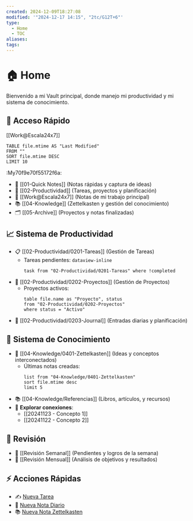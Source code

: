 ```yaml
---
created: 2024-12-09T18:27:08
modified: '"2024-12-17 14:15", "2tc/G12T+6"'
type:
  - Home
  - TOC
aliases: 
tags: 
---
```

# 🏠 Home
Bienvenido a mi Vault principal, donde manejo mi productividad y mi sistema de conocimiento.

## 🌟 Acceso Rápido
[[Work@Escala24x7]]

```dataview
TABLE file.mtime AS "Last Modified"
FROM "" 
SORT file.mtime DESC
LIMIT 10
```

:My70f9e70f55172f6a:


- 📝 [[01-Quick Notes]] (Notas rápidas y captura de ideas)
- 📅 [[02-Productividad]] (Tareas, proyectos y planificación)
- 💼 [[Work@Escala24x7]] (Notas de mi trabajo principal)
- 📚 [[04-Knowledge]] (Zettelkasten y gestión del conocimiento)
- 🗂️ [[05-Archive]] (Proyectos y notas finalizadas)


## 📈 Sistema de Productividad
- 📋 [[02-Productividad/0201-Tareas]] (Gestión de Tareas)
  - Tareas pendientes: `dataview-inline` 
    ```dataview-inline
    task from "02-Productividad/0201-Tareas" where !completed
    ```
- 📂 [[02-Productividad/0202-Proyectos]] (Gestión de Proyectos)
  - Proyectos activos: 
    ```dataview-inline
    table file.name as "Proyecto", status
    from "02-Productividad/0202-Proyectos"
    where status = "Activo"
    ```
- 📓 [[02-Productividad/0203-Journal]] (Entradas diarias y planificación)


## 🧠 Sistema de Conocimiento
- 📂 [[04-Knowledge/0401-Zettelkasten]] (Ideas y conceptos interconectados)
  - Últimas notas creadas:
    ```dataview-inline
    list from "04-Knowledge/0401-Zettelkasten"
    sort file.mtime desc
    limit 5
    ```
- 📚 [[04-Knowledge/Referencias]] (Libros, artículos, y recursos)
- 🔗 **Explorar conexiones**: 
  - [[20241123 - Concepto 1]]
  - [[20241122 - Concepto 2]]

## 🔄 Revisión
- 📅 [[Revisión Semanal]] (Pendientes y logros de la semana)
- 📅 [[Revisión Mensual]] (Análisis de objetivos y resultados)


## ⚡ Acciones Rápidas
- ✍️ [Nueva Tarea](command:quickadd:add-tarea)
- 📓 [Nueva Nota Diario](command:templater:create-note)
- 📚 [Nueva Nota Zettelkasten](command:quickadd:add-zettel)



